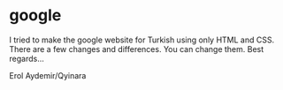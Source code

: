# google

I tried to make the google website for Turkish using only HTML and CSS. There are a few changes and differences. You can change them. 
Best regards...


Erol Aydemir/Qyinara

